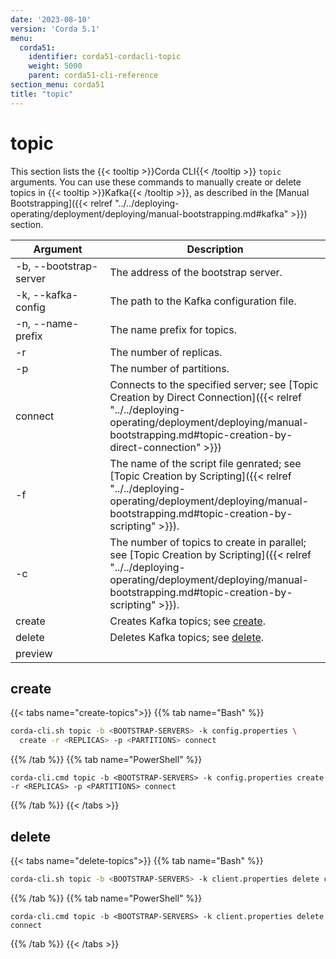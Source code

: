```yaml
---
date: '2023-08-10'
version: 'Corda 5.1'
menu:
  corda51:
    identifier: corda51-cordacli-topic
    weight: 5000
    parent: corda51-cli-reference
section_menu: corda51
title: "topic"
---
```

# topic
This section lists the {{< tooltip >}}Corda CLI{{< /tooltip >}} `topic` arguments. You can use these commands to manually create or delete topics in {{< tooltip >}}Kafka{{< /tooltip >}}, as described in the [Manual Bootstrapping]({{< relref "../../deploying-operating/deployment/deploying/manual-bootstrapping.md#kafka" >}}) section.

<style>
table th:first-of-type {
    width: 30%;
}
table th:nth-of-type(2) {
    width: 70%;
}
</style>

| Argument                 | Description                                                                                                                                                                                              |
| ------------------------ | -------------------------------------------------------------------------------------------------------------------------------------------------------------------------------------------------------- |
| -b, \-\-bootstrap-server | The address of the bootstrap server.                                                                                                                                                                     |
| -k, \-\-kafka-config     | The path to the Kafka configuration file.                                                                                                                                                                |
| -n, \-\-name-prefix      | The name prefix for topics.                                                                                                                                                                              |
| -r                       | The number of replicas.                                                                                                                                                                                  |
| -p                       | The number of partitions.                                                                                                                                                                                |
| connect                  | Connects to the specified server; see [Topic Creation by Direct Connection]({{< relref "../../deploying-operating/deployment/deploying/manual-bootstrapping.md#topic-creation-by-direct-connection" >}}) |
| -f                       | The name of the script file genrated; see [Topic Creation by Scripting]({{< relref "../../deploying-operating/deployment/deploying/manual-bootstrapping.md#topic-creation-by-scripting" >}}).            |
| -c                       | The number of topics to create in parallel; see [Topic Creation by Scripting]({{< relref "../../deploying-operating/deployment/deploying/manual-bootstrapping.md#topic-creation-by-scripting" >}}).      |
| create                   | Creates Kafka topics; see [create](#create).                                                                                                                                                             |
| delete                   | Deletes Kafka topics; see [delete](#delete).                                                                                                                                                             |
| preview                   |                                                                                                                                          |

## create

{{< tabs name="create-topics">}}
{{% tab name="Bash" %}}
```sh
corda-cli.sh topic -b <BOOTSTRAP-SERVERS> -k config.properties \
  create -r <REPLICAS> -p <PARTITIONS> connect
```
{{% /tab %}}
{{% tab name="PowerShell" %}}
```shell
corda-cli.cmd topic -b <BOOTSTRAP-SERVERS> -k config.properties create -r <REPLICAS> -p <PARTITIONS> connect
```
{{% /tab %}}
{{< /tabs >}}

## delete

{{< tabs name="delete-topics">}}
{{% tab name="Bash" %}}
```sh
corda-cli.sh topic -b <BOOTSTRAP-SERVERS> -k client.properties delete connect
```
{{% /tab %}}
{{% tab name="PowerShell" %}}
```shell
corda-cli.cmd topic -b <BOOTSTRAP-SERVERS> -k client.properties delete connect
```
{{% /tab %}}
{{< /tabs >}}
